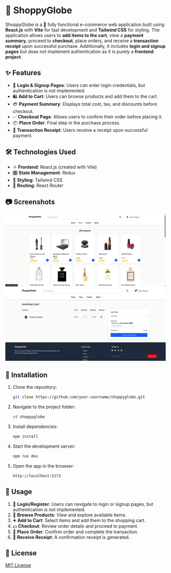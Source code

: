 # 🚀 ShoppyGlobe

ShoppyGlobe is a 🛒 fully functional e-commerce web application built using **React.js** with **Vite** for fast development and **Tailwind CSS** for styling. The application allows users to **add items to the cart**, view a **payment summary**, proceed to **checkout**, place orders, and receive a **transaction receipt** upon successful purchase. Additionally, it includes **login and signup pages** but does not implement authentication as it is purely a **frontend project**.

## ✨ Features

- 🔐 **Login & Signup Pages**: Users can enter login credentials, but authentication is not implemented.
- 🛍️ **Add to Cart**: Users can browse products and add them to the cart.
- 💳 **Payment Summary**: Displays total cost, tax, and discounts before checkout.
- ✅ **Checkout Page**: Allows users to confirm their order before placing it.
- 📦 **Place Order**: Final step in the purchase process.
- 🧾 **Transaction Receipt**: Users receive a receipt upon successful payment.

## 🛠 Technologies Used

- ⚛️ **Frontend**: React.js (created with Vite)
- 🎛️ **State Management**: Redux
- 🎨 **Styling**: Tailwind CSS
- 🔄 **Routing**: React Router


## 📷 Screenshots

![Browse Page Screenshot](https://github.com/AshutoshDevX/ShoppyGlobe/blob/main/src/assets/screenshots/browseproducts.png)
![Cart Page Screenshot](https://github.com/AshutoshDevX/ShoppyGlobe/blob/main/src/assets/screenshots/cart.png)

## 🚀 Installation

1. Clone the repository:
   ```sh
   git clone https://github.com/your-username/shoppyglobe.git
   ```
2. Navigate to the project folder:
   ```sh
   cd shoppyglobe
   ```
3. Install dependencies:
   ```sh
   npm install
   ```
4. Start the development server:
   ```sh
   npm run dev
   ```
5. Open the app in the browser:
   ```sh
   http://localhost:5173
   ```

## 🛒 Usage

1. 🔑 **Login/Register**: Users can navigate to login or signup pages, but authentication is not implemented.
2. 🏪 **Browse Products**: View and explore available items.
3. ➕ **Add to Cart**: Select items and add them to the shopping cart.
4. 💵 **Checkout**: Review order details and proceed to payment.
5. 📩 **Place Order**: Confirm order and complete the transaction.
6. 📜 **Receive Receipt**: A confirmation receipt is generated.


## 📜 License
[MIT License](LICENSE)




